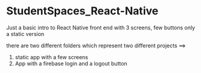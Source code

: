 # StudentSpaces_React-Native
Just a basic intro to React Native front end with 3 screens, few buttons only a static version


there are two different folders which represent two different projects ==>
1) static app with a few screens 
2) App with a firebase login and a logout button

